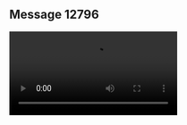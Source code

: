 ## Message 12796



![Video](https://data.iron-swords.co.il/2024/October/20/https://data.iron-swords.co.il/2024/October/20/12796/12796_media.mp4)
